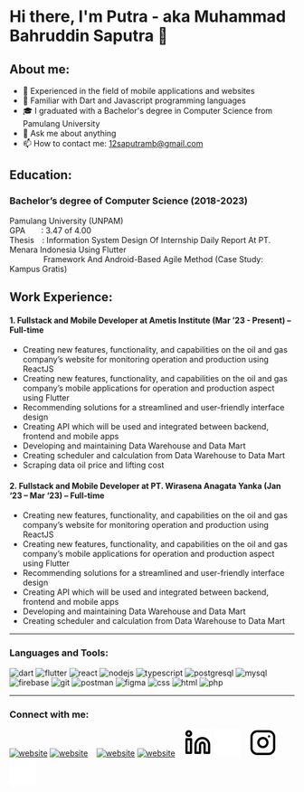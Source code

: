 # Hi there, I'm Putra - aka Muhammad Bahruddin Saputra 👋
## About me:
- 🛫 Experienced in the field of mobile applications and websites
- 🌱 Familiar with Dart and Javascript programming languages
- 🎓 I graduated with a Bachelor's degree in Computer Science from Pamulang University
- 💬 Ask me about anything
- 📫 How to contact me: 12saputramb@gmail.com

## Education:
### **Bachelor’s degree of Computer Science (2018-2023)**
Pamulang University (UNPAM)\
GPA&emsp;&emsp;: 3.47 of 4.00\
Thesis&emsp;: Information System Design Of Internship Daily Report At PT. Menara Indonesia Using Flutter\
&emsp;&emsp;&emsp;&emsp;&nbsp;Framework And Android-Based Agile Method (Case Study: Kampus Gratis)

## Work Experience:
#### 1. Fullstack and Mobile Developer at Ametis Institute (Mar ’23 - Present) – Full-time
   - Creating new features, functionality, and capabilities on the oil and gas company’s website for monitoring operation and production using ReactJS
   - Creating new features, functionality, and capabilities on the oil and gas company’s mobile applications for operation and production aspect using Flutter
   - Recommending solutions for a streamlined and user-friendly interface design
   - Creating API which will be used and integrated between backend, frontend and mobile apps
   - Developing and maintaining Data Warehouse and Data Mart
   - Creating scheduler and calculation from Data Warehouse to Data Mart
   - Scraping data oil price and lifting cost
#### 2. Fullstack and Mobile Developer at PT. Wirasena Anagata Yanka (Jan ‘23 – Mar ‘23) – Full-time
   - Creating new features, functionality, and capabilities on the oil and gas company’s website for monitoring operation and production using ReactJS
   - Creating new features, functionality, and capabilities on the oil and gas company’s mobile applications for operation and production aspect using Flutter
   - Recommending solutions for a streamlined and user-friendly interface design
   - Creating API which will be used and integrated between backend, frontend and mobile apps
   - Developing and maintaining Data Warehouse and Data Mart
   - Creating scheduler and calculation from Data Warehouse to Data Mart
---

### Languages and Tools:

<p align="left">
<img src="https://www.vectorlogo.zone/logos/dartlang/dartlang-icon.svg" alt="dart" width="44" height="44"/> 
<img src="https://www.vectorlogo.zone/logos/flutterio/flutterio-icon.svg" alt="flutter" width="44" height="44"/> 
<img src="https://www.vectorlogo.zone/logos/reactjs/reactjs-icon.svg" alt="react" width="44" height="44"/> 
<img src="https://www.vectorlogo.zone/logos/nodejs/nodejs-icon.svg" alt="nodejs" width="44" height="44"/> 
<img src="https://www.vectorlogo.zone/logos/typescriptlang/typescriptlang-icon.svg" alt="typescript" width="44" height="44"/> 
<img src="https://www.vectorlogo.zone/logos/postgresql/postgresql-icon.svg" alt="postgresql" width="44" height="44"/> 
<img src="https://www.vectorlogo.zone/logos/mysql/mysql-official.svg" alt="mysql" width="44" height="44"/> 
<img src="https://www.vectorlogo.zone/logos/firebase/firebase-icon.svg" alt="firebase" width="44" height="44"/> 
<img src="https://www.vectorlogo.zone/logos/git-scm/git-scm-icon.svg" alt="git" width="44" height="44"/> 
<img src="https://www.vectorlogo.zone/logos/getpostman/getpostman-icon.svg" alt="postman" width="44" height="44"/> 
<img src="https://www.vectorlogo.zone/logos/figma/figma-icon.svg" alt="figma" width="44" height="44"/> 
<img src="https://www.vectorlogo.zone/logos/w3_css/w3_css-icon.svg" alt="css" width="44" height="44"/> 
<img src="https://www.vectorlogo.zone/logos/w3_html5/w3_html5-icon.svg" alt="html" width="44" height="44"/> 
<img src="https://www.vectorlogo.zone/logos/php/php-vertical.svg" alt="php" width="44" height="44"/> 
</p>

---
### Connect with me:

[![website](./img/youtube-light.svg)](https://www.youtube.com/channel/UC22xix7qvwpYWnSQ5QEYtAQ#gh-light-mode-only)
[![website](./img/youtube-dark.svg)](https://www.youtube.com/channel/UC22xix7qvwpYWnSQ5QEYtAQ#gh-dark-mode-only)
&nbsp;&nbsp;
[![website](./img/twitter-light.svg)](https://twitter.com/vincentwwidyan#gh-light-mode-only)
[![website](./img/twitter-dark.svg)](https://twitter.com/vincentwwidyan#gh-dark-mode-only)
&nbsp;&nbsp;
[![website](./img/linkedin-light.svg)](https://www.linkedin.com/in/vincentwidyan#gh-light-mode-only)
[![website](./img/linkedin-dark.svg)](https://www.linkedin.com/in/vincentwidyan#gh-dark-mode-only)
&nbsp;&nbsp;
[![website](./img/instagram-light.svg)](https://instagram.com/vincentwwidyan#gh-light-mode-only)
[![website](./img/instagram-dark.svg)](https://instagram.com/vincentwwidyan#gh-dark-mode-only)



[webdev]: https://github.com/vincentwidyan/vincentwidyan

